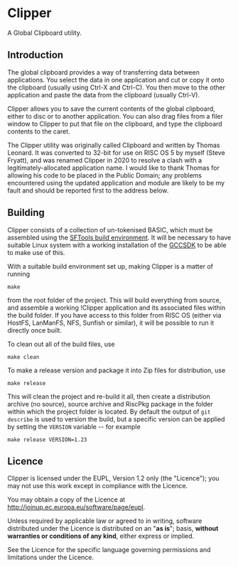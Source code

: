Clipper
=======

A Global Clipboard utility.


Introduction
------------

The global clipboard provides a way of transferring data between applications. You select the data in one application and cut or copy it onto the clipboard (usually using Ctrl-X and Ctrl-C). You then move to the other application and paste the data from the clipboard (usually Ctrl-V).

Clipper allows you to save the current contents of the global clipboard, either to disc or to another application. You can also drag files from a filer window to Clipper to put that file on the clipboard, and type the clipboard contents to the caret.

The Clipper utility was originally called Clipboard and written by Thomas Leonard. It was converted to 32-bit for use on RISC OS 5 by myself (Steve Fryatt), and was renamed Clipper in 2020 to resolve a clash with a legitimately-allocated application name. I would like to thank Thomas for allowing his code to be placed in the Public Domain; any problems encountered using the updated application and module are likely to be my fault and should be reported first to the address below.


Building
--------

Clipper consists of a collection of un-tokenised BASIC, which must be assembled using the [SFTools build environment](https://github.com/steve-fryatt). It will be necessary to have suitable Linux system with a working installation of the [GCCSDK](http://www.riscos.info/index.php/GCCSDK) to be able to make use of this.

With a suitable build environment set up, making Clipper is a matter of running

	make

from the root folder of the project. This will build everything from source, and assemble a working !Clipper application and its associated files within the build folder. If you have access to this folder from RISC OS (either via HostFS, LanManFS, NFS, Sunfish or similar), it will be possible to run it directly once built.

To clean out all of the build files, use

	make clean

To make a release version and package it into Zip files for distribution, use

	make release

This will clean the project and re-build it all, then create a distribution archive (no source), source archive and RiscPkg package in the folder within which the project folder is located. By default the output of `git describe` is used to version the build, but a specific version can be applied by setting the `VERSION` variable -- for example

	make release VERSION=1.23


Licence
-------

Clipper is licensed under the EUPL, Version 1.2 only (the "Licence"); you may not use this work except in compliance with the Licence.

You may obtain a copy of the Licence at <http://joinup.ec.europa.eu/software/page/eupl>.

Unless required by applicable law or agreed to in writing, software distributed under the Licence is distributed on an "**as is**"; basis, **without warranties or conditions of any kind**, either express or implied.

See the Licence for the specific language governing permissions and limitations under the Licence.